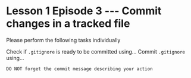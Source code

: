 
# Lesson 1 Episode 3 --- Commit changes in a tracked file
Please perform the following tasks individually

Check if `.gitignore` is ready to be committed using...
Commit `.gitignore` using...

````{attention}
DO NOT forget the commit message describing your action
````